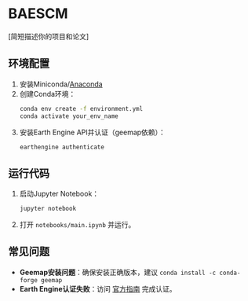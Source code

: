 # BAESCM

[简短描述你的项目和论文]

## 环境配置

1. 安装Miniconda/[Anaconda](https://www.anaconda.com/download)
2. 创建Conda环境：
   ```bash
   conda env create -f environment.yml
   conda activate your_env_name
   ```
3. 安装Earth Engine API并认证（geemap依赖）：
   ```bash
   earthengine authenticate
   ```

## 运行代码

1. 启动Jupyter Notebook：
   ```bash
   jupyter notebook
   ```
2. 打开 `notebooks/main.ipynb` 并运行。

## 常见问题
- **Geemap安装问题**：确保安装正确版本，建议 `conda install -c conda-forge geemap`
- **Earth Engine认证失败**：访问 [官方指南](https://developers.google.com/earth-engine/guides/python_install) 完成认证。
